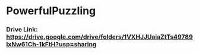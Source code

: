 # PowerfulPuzzling
 
### Drive Link: https://drive.google.com/drive/folders/1VXHJJUaiaZtTs49789IxNw61Ch-1kFtH?usp=sharing
